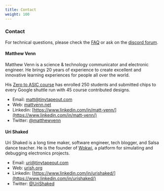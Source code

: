 ```yaml
---
title: Contact
weight: 100
---
```


### Contact

For technical questions, please check the [FAQ](/faq) or ask on the [discord forum](/discord). 

#### Matthew Venn

Matthew Venn is a science & technology communicator and electronic engineer. He brings 20 years of experience to create excellent and innovative learning experiences for people all over the world.

His [Zero to ASIC course](https://www.zerotoasiccourse.com) has enrolled 250 students and submitted chips to every Google shuttle run with 45 course contributed designs.

* Email: matt@tinytapeout.com
* Web: [mattvenn.net](https://mattvenn.net)
* Linkedin: [https://www.linkedin.com/in/matt-venn/](https://www.linkedin.com/in/matt-venn/)
* Twitter: [@matthewvenn](https://twitter.com/matthewvenn)

#### Uri Shaked

Uri Shaked is a long time maker, software engineer, tech blogger, and Salsa dance teacher. He is the founder of [Wokwi](https://wokwi.com/), a platform for simulating and debugging electronics projects.

* Email: uri@tinytapeout.com
* Web: [urish.org](https://urish.org)
* Linkedin: [https://www.linkedin.com/in/urishaked/](https://www.linkedin.com/in/urishaked/)
* Twitter: [@UriShaked](https://twitter.com/urishaked)
